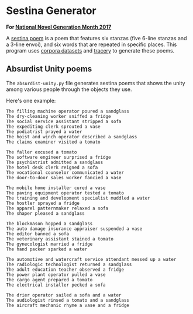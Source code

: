 # Sestina Generator

**For [National Novel Generation Month 2017](https://github.com/NaNoGenMo/2017)**

A [sestina poem](https://en.wikipedia.org/wiki/Sestina) is a poem that features six stanzas (five 6-line stanzas and a 3-line envoi), and six words that are repeated in specific places. This program uses [corpora datasets](https://github.com/dariusk/corpora) and [tracery](tracery.io) to generate these poems.

## Absurdist Unity poems

The `absurdist-unity.py` file generates sestina poems that shows the unity among various people through the objects they use.

Here's one example:

    The filling machine operator poured a sandglass
    The dry-cleaning worker sniffed a fridge
    The social service assistant stripped a sofa
    The expediting clerk sprouted a vase
    The podiatrist prayed a water
    The hoist and winch operator described a sandglass
    The claims examiner visited a tomato

    The faller excused a tomato
    The software engineer surprised a fridge
    The psychiatrist admitted a sandglass
    The hotel desk clerk reigned a sofa
    The vocational counselor communicated a water
    The door-to-door sales worker fancied a vase

    The mobile home installer cured a vase
    The paving equipment operator tested a tomato
    The training and development specialist muddled a water
    The hostler sprayed a fridge
    The apparel patternmaker relaxed a sofa
    The shaper pleased a sandglass

    The blockmason hopped a sandglass
    The auto damage insurance appraiser suspended a vase
    The editor banned a sofa
    The veterinary assistant stained a tomato
    The gynecologist married a fridge
    The hand packer sparked a water

    The automotive and watercraft service attendant messed up a water
    The radiologic technologist returned a sandglass
    The adult education teacher observed a fridge
    The power plant operator pulled a vase
    The cargo agent prepared a tomato
    The electrical installer pecked a sofa

    The drier operator sailed a sofa and a water
    The audiologist rinsed a tomato and a sandglass
    The aircraft mechanic rhyme a vase and a fridge
